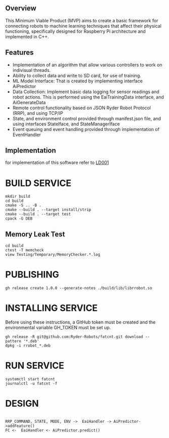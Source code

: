 ## Overview

This Minimum Viable Product (MVP) aims to create a basic framework for connecting robots to machine learning techniques that affect their physical functioning, specifically designed for Raspberry Pi architecture and implemented in C++.

##  Features

- Implementation of an algorithm that allow various controllers to work on indivisual threads.
- Ability to collect data and write to SD card, for use of training.
- ML Model Interface: That is created by implementing interface AiPredictor 
- Data Collection: Implement basic data logging for sensor readings and robot actions. This is performed using the EaiTrainingData interface, and AiGenerateData
- Remote control functionality based on JSON Ryder Robot Protocol (RRP), and using TCP/IP
- State, and environment control provided through manifest.json file, and using interfaces StateIface, and StateManagerIface
- Event queuing and event handling provided through implementation of EventHandler

## Implementation 

for implementation of this software refer to [LD001](https://github.com/Ryder-Robots/ld001)



# BUILD SERVICE

```
mkdir build
cd build
cmake -S .. -B . 
cmake --build . --target install/strip
cmake --build . --target test
cpack -G DEB 
```

## Memory Leak Test

```
cd build
ctest -T memcheck
view Testing/Temporary/MemoryChecker.*.log
```

# PUBLISHING

```
gh release create 1.0.0 --generate-notes ./build/lib/librrobot.so
```

# INSTALLING SERVICE

Before using these instructions, a GitHub token must be created and the environmental variable
GH_TOKEN must be set up.

```
gh release -R git@github.com:Ryder-Robots/fatcnt.git download --pattern '*.deb'
dpkg -i rrobot_*.deb 
```


# RUN SERVICE

```
systemctl start fatcnt
journalctl -u fatcnt -f
```


# DESIGN

```

RRP_COMMAND, STATE, MODE, ENV ->  EaiHandler -> AiPredictor->addFeature()
FC <-  EaiHandler <- AiPredictor.predict()

```